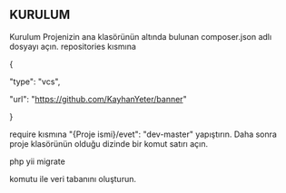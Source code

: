 ## KURULUM

Kurulum
Projenizin ana klasörünün altında bulunan composer.json adlı dosyayı açın. repositories kısmına

{

"type": "vcs",

"url": "https://github.com/KayhanYeter/banner"

}

require kısmına
"{Proje ismi}/evet": "dev-master"
yapıştırın. Daha sonra proje klasörünün olduğu dizinde bir komut satırı açın.

php yii migrate

komutu ile veri tabanını oluşturun.

